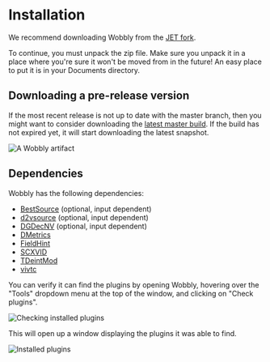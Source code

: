 # Installation

We recommend downloading Wobbly from the [JET fork][wobbly_release].

To continue, you must unpack the zip file.
Make sure you unpack it in a place where you're sure it won't be moved from in the future!
An easy place to put it is in your Documents directory.

## Downloading a pre-release version

If the most recent release is not up to date with the master branch,
then you might want to consider downloading the [latest master build][actions_page].
If the build has not expired yet, it will start downloading the latest snapshot.

![A Wobbly artifact](imgs/wobbly_artifact.png)

## Dependencies

Wobbly has the following dependencies:

* [BestSource](https://github.com/vapoursynth/bestsource) (optional, input dependent)
* [d2vsource](https://github.com/dwbuiten/d2vsource) (optional, input dependent)
* [DGDecNV](https://www.rationalqm.us/dgdecnv/dgdecnv.html) (optional, input dependent)
* [DMetrics](https://github.com/vapoursynth/dmetrics)
* [FieldHint](https://github.com/dubhater/vapoursynth-fieldhint)
* [SCXVID](https://github.com/dubhater/vapoursynth-scxvid)
* [TDeintMod](https://github.com/HomeOfVapourSynthEvolution/VapourSynth-TDeintMod)
* [vivtc](https://github.com/vapoursynth/vivtc)

You can verify it can find the plugins by opening Wobbly,
hovering over the "Tools" dropdown menu at the top of the window,
and clicking on "Check plugins".

![Checking installed plugins](imgs/check_plugins.png)

This will open up a window displaying the plugins it was able to find.

![Installed plugins](imgs/installed_plugins.png)


[//]: <> (urls)
[wobbly_release]: https://github.com/Jaded-Encoding-Thaumaturgy/Wobbly/releases
[actions_page]: [https://github.com/Jaded-Encoding-Thaumaturgy/Wobbly/actions](https://nightly.link/Jaded-Encoding-Thaumaturgy/Wobbly/workflows/windows/master/Wobbly-win64.zip)

